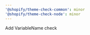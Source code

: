 ```yaml
---
'@shopify/theme-check-common': minor
'@shopify/theme-check-node': minor
---
```


Add VariableName check
